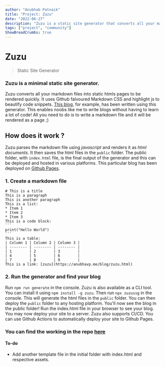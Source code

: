 ```yaml
---
author: "Anubhab Patnaik"
title: "Project: Zuzu"
date: "2022-06-27"
description: "Zuzu is a static site generator that converts all your markdown files into static htmls pages. It uses Github falvoured Markdown CSS and highlight js to beautify code snippets."
tags: ["project", "community"]
ShowBreadCrumbs: true 
---
```

# Zuzu
> Static Site Generator
### Zuzu is a minimal static site generator.


Zuzu converts all your markdown files into static htmls pages to be rendered quickly. It uses Github falvoured Markdown CSS and highlight js to beautify code snippets. [This blog](https://anubhavp.me/blog), for example, has been written using this generator. This enables noobs like me to write blogs without having to learn a lot of code! All you need to do is to write a markdown file and it will be rendered as a page ;) 

## How does it work ?

Zuzu parses the markdown file using *javascript* and renders it as *html documents*. It then saves the html files in the `public` folder. The public folder, with `index.html` file, is the final output of the generator and this can be deployed and hosted in various platforms. This particular blog has been deployed on [Github Pages](https://anubhavp.me/blog/).

### 1. Create a markdown file

    # This is a title
    This is a paragraph
    This is another paragraph
    This is a list:
    * Item 1
    * Item 2
    * Item 3
    This is a code block:
    ```
    print("Hello World")
    ```
    This is a table:
    | Column 1 | Column 2 | Column 3 |
    | -------- | -------- | -------- |
    | 1        | 2        | 3        |
    | 4        | 5        | 6        |
    | 7        | 8        | 9        |
    This is a link: [zuzu](https://anubhavp.me/blog/zuzu.html)

### 2. Run the generator and find your blog

Run `npm run generate` in the console. Zuzu is also available as a CLI tool. You can install it using `npm install -g zuzu`. Then run `npx zuzussg` in the console. This will generate the html files in the `public` folder. You can then deploy the `public` folder to any hosting platform.
You'll now see the blog in the public folder! Run the index.html file in your browser to see your blog. You may now deploy your site
to a server. Zuzu also supports CI/CD. You can use Github Actions to automatically deploy your site to Github Pages.

### You can find the working in the repo [here](https://github.com/codebotx/zuzu/)

#### To-do
* Add another template file in the initial folder with index.html and respective assets.

